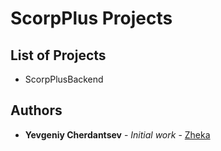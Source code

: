 # ScorpPlus Projects

## List of Projects

* ScorpPlusBackend

## Authors

* **Yevgeniy Cherdantsev** - *Initial work* - [Zheka](https://github.com/y-cherdantsev)